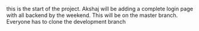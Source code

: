 this is the start of the project. Akshaj will be adding a complete login page with all backend by the weekend. This will be on the master branch. Everyone has to clone the development branch
